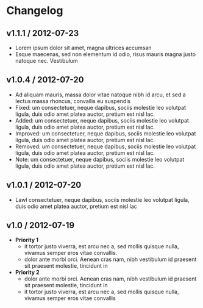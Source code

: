 # Changelog

## v1.1.1 / 2012-07-23
- Lorem ipsum dolor sit amet, magna ultrices accumsan
- Esque maecenas, sed non elementum id odio, risus mauris magna justo natoque nec. Vestibulum

## v1.0.4 / 2012-07-20

- Ad aliquam mauris, massa dolor vitae natoque nibh id arcu, et sed a lectus massa rhoncus, convallis eu suspendis
- Fixed: um consectetuer, neque dapibus, sociis molestie leo volutpat ligula, duis odio amet platea auctor, pretium est nisl lac.
- Added: um consectetuer, neque dapibus, sociis molestie leo volutpat ligula, duis odio amet platea auctor, pretium est nisl lac.
- Improved: um consectetuer, neque dapibus, sociis molestie leo volutpat ligula, duis odio amet platea auctor, pretium est nisl lac.
- Removed: um consectetuer, neque dapibus, sociis molestie leo volutpat ligula, duis odio amet platea auctor, pretium est nisl lac.
- Note: um consectetuer, neque dapibus, sociis molestie leo volutpat ligula, duis odio amet platea auctor, pretium est nisl lac.

## v1.0.1 / 2012-07-20

- Lawl consectetuer, neque dapibus, sociis molestie leo volutpat ligula, duis odio amet platea auctor, pretium est nisl lac

## v1.0 / 2012-07-19

- **Priority 1**
  - it tortor justo viverra, est arcu nec a, sed mollis quisque nulla, vivamus semper eros vitae convallis.
  - dolor ante morbi orci. Aenean cras nam, nibh vestibulum id praesent sit praesent molestie, tincidunt in
- **Priority 2**
  - dolor ante morbi orci. Aenean cras nam, nibh vestibulum id praesent sit praesent molestie, tincidunt in
  - it tortor justo viverra, est arcu nec a, sed mollis quisque nulla, vivamus semper eros vitae convallis